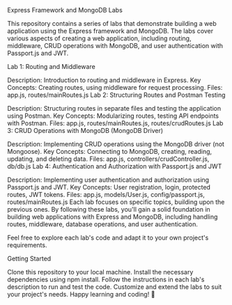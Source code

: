 Express Framework and MongoDB Labs

This repository contains a series of labs that demonstrate building a web application using the Express framework and MongoDB. The labs cover various aspects of creating a web application, including routing, middleware, CRUD operations with MongoDB, and user authentication with Passport.js and JWT.

Lab 1: Routing and Middleware

Description: Introduction to routing and middleware in Express.
Key Concepts: Creating routes, using middleware for request processing.
Files: app.js, routes/mainRoutes.js
Lab 2: Structuring Routes and Postman Testing

Description: Structuring routes in separate files and testing the application using Postman.
Key Concepts: Modularizing routes, testing API endpoints with Postman.
Files: app.js, routes/mainRoutes.js, routes/crudRoutes.js
Lab 3: CRUD Operations with MongoDB (MongoDB Driver)

Description: Implementing CRUD operations using the MongoDB driver (not Mongoose).
Key Concepts: Connecting to MongoDB, creating, reading, updating, and deleting data.
Files: app.js, controllers/crudController.js, db/db.js
Lab 4: Authentication and Authorization with Passport.js and JWT

Description: Implementing user authentication and authorization using Passport.js and JWT.
Key Concepts: User registration, login, protected routes, JWT tokens.
Files: app.js, models/User.js, config/passport.js, routes/mainRoutes.js
Each lab focuses on specific topics, building upon the previous ones. By following these labs, you'll gain a solid foundation in building web applications with Express and MongoDB, including handling routes, middleware, database operations, and user authentication.

Feel free to explore each lab's code and adapt it to your own project's requirements.

Getting Started

Clone this repository to your local machine.
Install the necessary dependencies using npm install.
Follow the instructions in each lab's description to run and test the code.
Customize and extend the labs to suit your project's needs.
Happy learning and coding! 🚀
